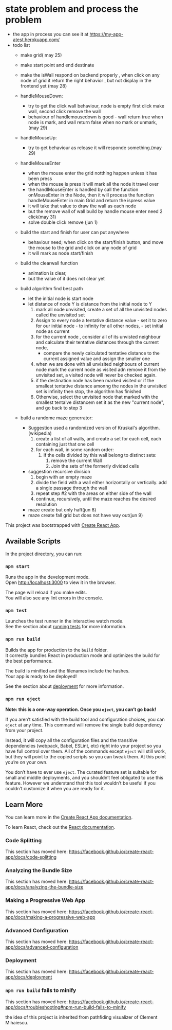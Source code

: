 # state problem and process the problem
- the app in process you can see it at
    https://my-app-atest.herokuapp.com/
- todo list 
    - make grid( may 25)
    - make start point and end destinate
    - make the isWall respond on backend properly , when click on any node of grid it return the right behavior , but not display in the frontend yet (may 28)
    - handleMouseDown:

        - try to get the click wall behaviour, node is empty first click make wall, second click remove the wall
        - behaviour of handlemousedown is good - wall return true when node is mark, and wall return false when no mark or unmark, (may 29) 
    - handleMouseUp:
        - try to get behaviour as release it will responde something.(may 29)
    - handleMouseEnter
        - when the mouse enter the grid notthing happen unless it has been press
        - when the mouse is press it will mark all the node it travel over
        - the handlMouseEnter is handled by call the function onMouseEnter in the Node, then it will process the function handleMouseEnter in main Grid  and return the ispress value
        - it will take that value to draw the wall as each node
        - but the remove wall of wall build by handle mouse enter need 2 click(may 31)
        - solve double click remove (jun 1)
    - build the start and finish for user can put anywhere
        - behaviour need; when click on the start/finish button, and move the mouse to the grid and click on any node of grid 
        - it will mark as node start/finish  
    - build the clearwall function 
        - animation is clear, 
        - but the value of it does not clear yet
    - build algorithm find best path
        - let the initial node is start node
        - let distance of node Y is distance from the initial node to Y
             1. mark all node unvisited, create a set of all the unvisited nodes called the unvisited set 
             2.  Assign to every node a tentative distance  value 
                - set it to zero for our initial node 
                - to infinity for all other nodes, 
                - set initial node as current
             3. for the current node , consider all of its unvisted  neighbour and calculate their tentative  distances through the current node, 
                - compare the newly calculated tentative distance to the current assigned  value and assign the smaller one
             4. when we are done with all unvisited neighbours of current node mark the current node as visited  adn remove it from the unvisited set, a visited node will never be checked again.
             5. if the destination node has been marked visited or if the smallest tentative distance amonng the nodes in the unvisited set is infinity then stop, the algorithm has finished
             6. Otherwise, select the unvisited node that marked with the smallest tentaive distancem set it as the new "current node", and go back to step 3
    - build a randome maze generrator:
        - Suggestion used a randomized version of Kruskal's algorithm.(wikipedia)
            1. create a list of all walls, and create a set for each cell, each containing just that one cell
            2. for each wall, in some random order:
                1. if the cells divided by this wall belong to distinct sets:
                    1. remove the current Wall
                    2. Join the sets of the formerly divided cells
        - suggestion recursive division
            1. begin with an empty maze
            2. divide the field with a wall either horizontally or vertically. add a single passage through the wall
            3. repeat step #2  with the areas on either side of the wall
            4. continue, recursively, until the maze reaches the desired resolution 
        - maze create but only haft(jun 8)
        - maze create fall grid but does not have way out(jun 9)

             
            
            

        
    


  
This project was bootstrapped with [Create React App](https://github.com/facebook/create-react-app).

## Available Scripts

In the project directory, you can run:

### `npm start`

Runs the app in the development mode.<br />
Open [http://localhost:3000](http://localhost:3000) to view it in the browser.

The page will reload if you make edits.<br />
You will also see any lint errors in the console.

### `npm test`

Launches the test runner in the interactive watch mode.<br />
See the section about [running tests](https://facebook.github.io/create-react-app/docs/running-tests) for more information.

### `npm run build`

Builds the app for production to the `build` folder.<br />
It correctly bundles React in production mode and optimizes the build for the best performance.

The build is minified and the filenames include the hashes.<br />
Your app is ready to be deployed!

See the section about [deployment](https://facebook.github.io/create-react-app/docs/deployment) for more information.

### `npm run eject`

**Note: this is a one-way operation. Once you `eject`, you can’t go back!**

If you aren’t satisfied with the build tool and configuration choices, you can `eject` at any time. This command will remove the single build dependency from your project.

Instead, it will copy all the configuration files and the transitive dependencies (webpack, Babel, ESLint, etc) right into your project so you have full control over them. All of the commands except `eject` will still work, but they will point to the copied scripts so you can tweak them. At this point you’re on your own.

You don’t have to ever use `eject`. The curated feature set is suitable for small and middle deployments, and you shouldn’t feel obligated to use this feature. However we understand that this tool wouldn’t be useful if you couldn’t customize it when you are ready for it.

## Learn More

You can learn more in the [Create React App documentation](https://facebook.github.io/create-react-app/docs/getting-started).

To learn React, check out the [React documentation](https://reactjs.org/).

### Code Splitting

This section has moved here: https://facebook.github.io/create-react-app/docs/code-splitting

### Analyzing the Bundle Size

This section has moved here: https://facebook.github.io/create-react-app/docs/analyzing-the-bundle-size

### Making a Progressive Web App

This section has moved here: https://facebook.github.io/create-react-app/docs/making-a-progressive-web-app

### Advanced Configuration

This section has moved here: https://facebook.github.io/create-react-app/docs/advanced-configuration

### Deployment

This section has moved here: https://facebook.github.io/create-react-app/docs/deployment

### `npm run build` fails to minify

This section has moved here: https://facebook.github.io/create-react-app/docs/troubleshooting#npm-run-build-fails-to-minify

the idea of this project is inherited from pathfiding visualizer of Clement Mihaiescu.
